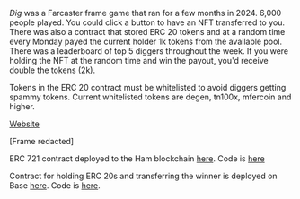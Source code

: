 *Dig* was a Farcaster frame game that ran for a few months in 2024. 6,000 people played. You could click a button to have an NFT transferred to you. There was also a contract that stored ERC 20 tokens and at a random time every Monday payed the current holder 1k tokens from the available pool. There was a leaderboard of top 5 diggers throughout the week. If you were holding the NFT at the random time and win the payout, you'd receive double the tokens (2k).

Tokens in the ERC 20 contract must be whitelisted to avoid diggers getting spammy tokens. Current whitelisted tokens are degen, tn100x, mfercoin and higher.

[Website](https://www.dig.bingo)

[Frame redacted]

ERC 721 contract deployed to the Ham blockchain [here](https://explorer.ham.fun/address/0x142407b2D618f7DA94bE2194f426B532f3405949). Code is [here](./contracts/dig.sol)

Contract for holding ERC 20s and transferring the winner is deployed on Base [here](https://basescan.org/address/0x156c132c93ce88bbab04313ef456f093d6957409). Code is [here](./contracts/tokens.sol).
